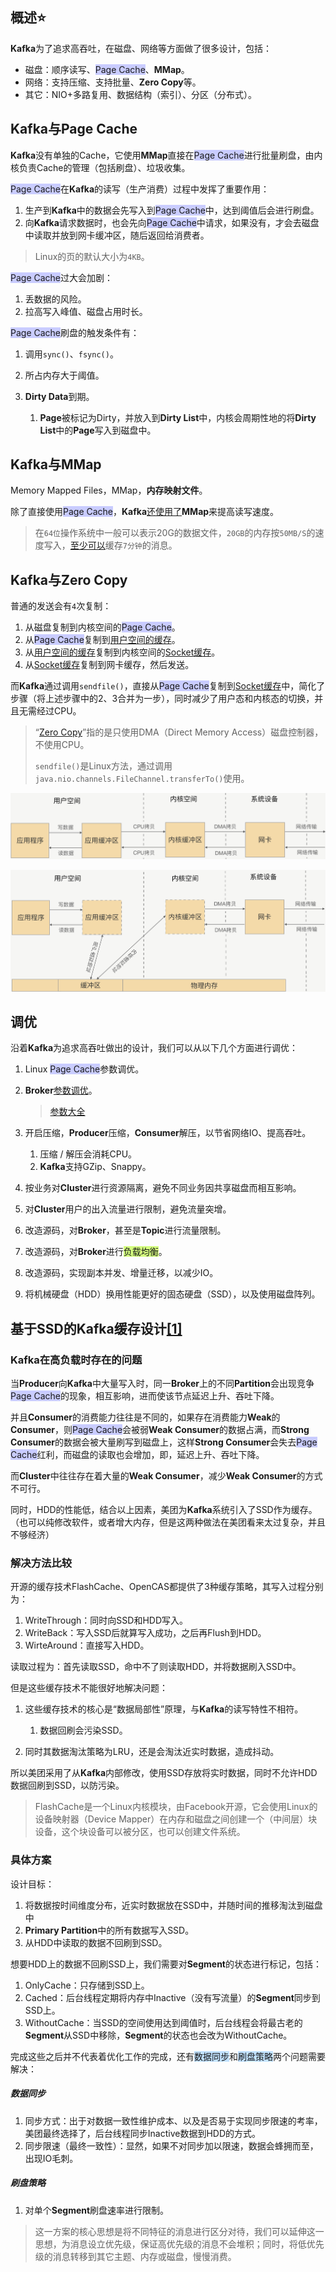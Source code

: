 ## 概述⭐

**Kafka**为了追求高吞吐，在磁盘、网络等方面做了很多设计，包括：

- 磁盘：顺序读写、<span style=background:#c9ccff>Page Cache</span>、**MMap**。
- 网络：支持压缩、支持批量、**Zero Copy**等。
- 其它：NIO+多路复用、数据结构（索引）、分区（分布式）。



## Kafka与Page Cache

**Kafka**没有单独的Cache，它使用**MMap**直接在<span style=background:#c9ccff>Page Cache</span>进行批量刷盘，由内核负责Cache的管理（包括刷盘）、垃圾收集。

<span style=background:#c9ccff>Page Cache</span>在**Kafka**的读写（生产消费）过程中发挥了重要作用：

1. 生产到**Kafka**中的数据会先写入到<span style=background:#c9ccff>Page Cache</span>中，达到阈值后会进行刷盘。
2. 向**Kafka**请求数据时，也会先向<span style=background:#c9ccff>Page Cache</span>中请求，如果没有，才会去磁盘中读取并放到网卡缓冲区，随后返回给消费者。

> Linux的页的默认大小为`4KB`。

<span style=background:#c9ccff>Page Cache</span>过大会加剧：

1. 丢数据的风险。
2. 拉高写入峰值、磁盘占用时长。

<span style=background:#c9ccff>Page Cache</span>刷盘的触发条件有：

1. 调用`sync()`、`fsync()`。

2. 所占内存大于阈值。

3. **Dirty Data**到期。

   1. **Page**被标记为Dirty，并放入到**Dirty List**中，内核会周期性地的将**Dirty List**中的**Page**写入到磁盘中。

   

## Kafka与MMap

Memory Mapped Files，MMap，**内存映射文件**。

除了直接使用<span style=background:#c9ccff>Page Cache</span>，**Kafka**[还使用了](http://mp.weixin.qq.com/s?__biz=MzIxMjAzMDA1MQ==&mid=2648945468&idx=1&sn=b622788361b384e152080b60e5ea69a7#rd&utm_source=tuicool&utm_medium=referral)**MMap**来提高读写速度。

> 在`64位`操作系统中一般可以表示20G的数据文件，`20GB`的内存按`50MB/S`的速度写入，[至少可以](https://blog.csdn.net/suifeng3051/article/details/48053965#52-集群大小)缓存`7分钟`的消息。



## Kafka与Zero Copy

普通的发送会有`4`次复制：

1. 从磁盘复制到内核空间的<span style=background:#c9ccff>Page Cache</span>。
2. 从<span style=background:#c9ccff>Page Cache</span>复制到<u>用户空间的缓存</u>。
3. 从<u>用户空间的缓存</u>复制到内核空间的<u>Socket缓存</u>。
4. 从<u>Socket缓存</u>复制到网卡缓存，然后发送。

而**Kafka**通过调用`sendfile()`，直接从<span style=background:#c9ccff>Page Cache</span>复制到<u>Socket缓存</u>中，简化了步骤（将上述步骤中的2、3合并为一步），同时减少了用户态和内核态的切换，并且无需经过CPU。

> “[Zero Copy](https://www.cnblogs.com/rickiyang/p/13265043.html)”指的是只使用DMA（Direct Memory Access）磁盘控制器，不使用CPU。
>
> `sendfile()`是Linux方法，通过调用`java.nio.channels.FileChannel.transferTo()`使用。

![](../images/4/copy_normal.png)

![](../images/4/copy_zero.png)



## 调优

沿着**Kafka**为追求高吞吐做出的设计，我们可以从以下几个方面进行调优：

1. Linux <span style=background:#c9ccff>Page Cache</span>参数调优。

2. **Broker**[参数调优](https://my.oschina.net/vivotech/blog/4524883)。

   > [参数大全](https://blog.csdn.net/suifeng3051/article/details/48053965#六kafka主要配置)

3. 开启压缩，**Producer**压缩，**Consumer**解压，以节省网络IO、提高吞吐。

   1. 压缩 / 解压会消耗CPU。
   2. **Kafka**支持GZip、Snappy。

4. 按业务对**Cluster**进行资源隔离，避免不同业务因共享磁盘而相互影响。

5. 对**Cluster**用户的出入流量进行限制，避免流量突增。

6. 改造源码，对**Broker**，甚至是**Topic**进行流量限制。

7. 改造源码，对**Broker**进行<span style=background:#d4fe7f>负载均衡</span>。

8. 改造源码，实现副本并发、增量迁移，以减少IO。

9. 将机械硬盘（HDD）换用性能更好的固态硬盘（SSD），以及使用磁盘阵列。



## 基于SSD的Kafka缓存设计[[1]](https://tech.meituan.com/2021/01/14/kafka-ssd.html)

### Kafka在高负载时存在的问题

当**Producer**向**Kafka**中大量写入时，同一**Broker**上的不同**Partition**会出现竞争<span style=background:#c9ccff>Page Cache</span>的现象，相互影响，进而使该节点延迟上升、吞吐下降。

并且**Consumer**的消费能力往往是不同的，如果存在消费能力**Weak**的**Consumer**，则<span style=background:#c9ccff>Page Cache</span>会被弱**Weak Consumer**的数据占满，而**Strong Consumer**的数据会被大量刷写到磁盘上，这样**Strong Consumer**会失去<span style=background:#c9ccff>Page Cache</span>红利，而磁盘的读取也会增加，即，延迟上升、吞吐下降。

而**Cluster**中往往存在着大量的**Weak Consumer**，减少**Weak Consumer**的方式不可行。

同时，HDD的性能低，结合以上因素，美团为**Kafka**系统引入了SSD作为缓存。（也可以纯修改软件，或者增大内存，但是这两种做法在美团看来太过复杂，并且不够经济）

### 解决方法比较

开源的缓存技术FlashCache、OpenCAS都提供了3种缓存策略，其写入过程分别为：

1. WriteThrough：同时向SSD和HDD写入。
2. WriteBack：写入SSD后就算写入成功，之后再Flush到HDD。
3. WirteAround：直接写入HDD。

读取过程为：首先读取SSD，命中不了则读取HDD，并将数据刷入SSD中。

但是这些缓存技术不能很好地解决问题：

1. 这些缓存技术的核心是“数据局部性”原理，与**Kafka**的读写特性不相符。

   1. 数据回刷会污染SSD。

3. 同时其数据淘汰策略为LRU，还是会淘汰近实时数据，造成抖动。

所以美团采用了从**Kafka**内部修改，使用SSD存放将实时数据，同时不允许HDD数据回刷到SSD，以防污染。

> FlashCache是一个Linux内核模块，由Facebook开源，它会使用Linux的设备映射器（Device Mapper）在内存和磁盘之间创建一个（中间层）块设备，这个块设备可以被分区，也可以创建文件系统。

### 具体方案

设计目标：

1. 将数据按时间维度分布，近实时数据放在SSD中，并随时间的推移淘汰到磁盘中
2. **Primary Partition**中的所有数据写入SSD。
3. 从HDD中读取的数据不回刷到SSD。

想要HDD上的数据不回刷SSD上，我们需要对**Segment**的状态进行标记，包括：

1. OnlyCache：只存储到SSD上。
2. Cached：后台线程定期将内存中Inactive（没有写流量）的**Segment**同步到SSD上。
3. WithoutCache：当SSD的空间使用达到阈值时，后台线程会将最古老的**Segment**从SSD中移除，**Segment**的状态也会改为WithoutCache。

完成这些之后并不代表着优化工作的完成，还有<span style=background:#c2e2ff>数据同步</span>和<span style=background:#c2e2ff>刷盘策略</span>两个问题需要解决：

##### 数据同步

1. 同步方式：出于对数据一致性维护成本、以及是否易于实现同步限速的考率，美团最终选择了，后台线程同步Inactive数据到HDD的方式。
2. 同步限速（最终一致性）：显然，如果不对同步加以限速，数据会蜂拥而至，出现IO毛刺。

##### 刷盘策略

1. 对单个**Segment**刷盘速率进行限制。

> 这一方案的核心思想是将不同特征的消息进行区分对待，我们可以延伸这一思想，为消息设立优先级，保证高优先级的消息不会堆积；同时，将低优先级的消息转移到其它主题、内存或磁盘，慢慢消费。